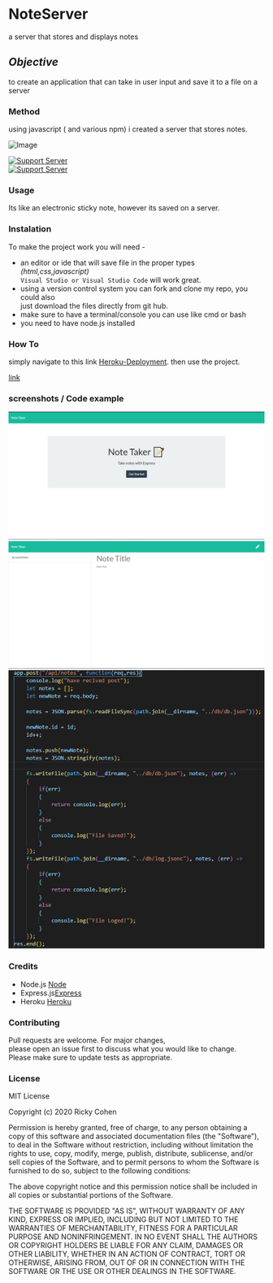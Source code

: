 # NoteServer
a server that stores and displays notes

## *Objective* 
to create an application that can take in user input and save it to a file on a server

### Method
using javascript  ( and various npm) i created a server that stores notes.



![Image](https://img.shields.io/badge/languages-html%20%7C%20css%20%7C%20javascript-blue)<br>

[![Support Server](https://img.shields.io/discord/758849764959191071.svg?color=7289da&label=UofMcohort&logo=discord&style=flat-square)](https://discord.gg/HaWKVB6)<br>
[![Support Server](https://img.shields.io/discord/568508644669390905.svg?color=7289da&label=Personal&logo=discord&style=pastic)](https://discord.gg/Sj6HrJQ)



### Usage 
Its like an electronic sticky note, however its saved on a server.

### Instalation
To make the project work you will need -
* an editor or ide that will save file in the proper types *(html,css,javascript)* <br>
`Visual Studio or Visual Studio Code` will work great.
* using a version control system you can fork and clone my repo, you could also<br>
just download the files directly from git hub.
* make sure to have a terminal/console you can use like cmd or bash
* you need to have node.js installed

### How To
simply navigate to this link [Heroku-Deployment](https://evening-lowlands-51185.herokuapp.com/).
then use the project.

[link](https://drive.google.com/file/d/1saeYyln8Aps54GtVENXMK6tF-FHgYmyM/view?usp=sharing)

### screenshots / Code example
![Image](Develop/public/assets/img/Home.PNG "home page")<br>
![Image](Develop/public/assets/img/Main.PNG "main use page")<br>
![Image](Develop/public/assets/img/Code.png "app.post")



### Credits
* Node.js [Node](https://nodejs.org/en/)
* Express.js[Express](https://expressjs.com/)
* Heroku [Heroku](https://www.heroku.com/)


### Contributing
Pull requests are welcome. For major changes,<br>
please open an issue first to discuss what you would like to change.<br>
 Please make sure to update tests as appropriate.


### License

MIT License

Copyright (c) 2020 Ricky Cohen

Permission is hereby granted, free of charge, to any person obtaining a copy
of this software and associated documentation files (the "Software"), to deal
in the Software without restriction, including without limitation the rights
to use, copy, modify, merge, publish, distribute, sublicense, and/or sell
copies of the Software, and to permit persons to whom the Software is
furnished to do so, subject to the following conditions:

The above copyright notice and this permission notice shall be included in all
copies or substantial portions of the Software.

THE SOFTWARE IS PROVIDED "AS IS", WITHOUT WARRANTY OF ANY KIND, EXPRESS OR
IMPLIED, INCLUDING BUT NOT LIMITED TO THE WARRANTIES OF MERCHANTABILITY,
FITNESS FOR A PARTICULAR PURPOSE AND NONINFRINGEMENT. IN NO EVENT SHALL THE
AUTHORS OR COPYRIGHT HOLDERS BE LIABLE FOR ANY CLAIM, DAMAGES OR OTHER
LIABILITY, WHETHER IN AN ACTION OF CONTRACT, TORT OR OTHERWISE, ARISING FROM,
OUT OF OR IN CONNECTION WITH THE SOFTWARE OR THE USE OR OTHER DEALINGS IN THE
SOFTWARE.

   